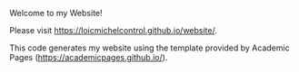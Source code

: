 Welcome to my Website!

Please visit <https://loicmichelcontrol.github.io/website/>.

This code generates my website using the template provided by Academic Pages (https://academicpages.github.io/).


